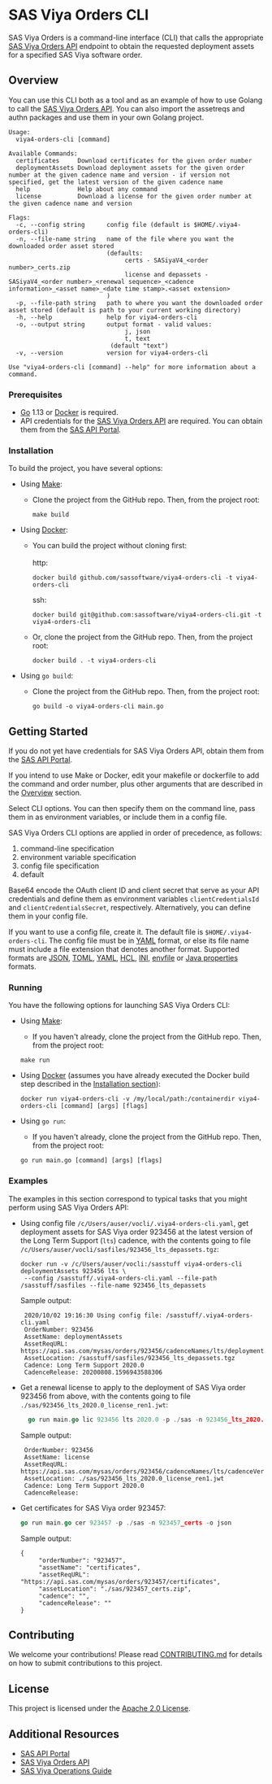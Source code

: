 # SAS Viya Orders CLI
SAS Viya Orders is a command-line interface (CLI) that calls the appropriate 
[SAS Viya Orders API](https://developer.sas.com/guides/sas-viya-orders.html) 
endpoint to obtain the requested deployment assets for a specified SAS Viya 
software order.

## Overview
You can use this CLI both as a tool and as an example of how to use Golang to call the 
[SAS Viya Orders API](https://developer.sas.com/guides/sas-viya-orders.html). You can 
also import the assetreqs and authn packages and use them in your own Golang project.
```
Usage:
  viya4-orders-cli [command]

Available Commands:
  certificates     Download certificates for the given order number
  deploymentAssets Download deployment assets for the given order number at the given cadence name and version - if version not specified, get the latest version of the given cadence name
  help             Help about any command
  license          Download a license for the given order number at the given cadence name and version

Flags:
  -c, --config string      config file (default is $HOME/.viya4-orders-cli)
  -n, --file-name string   name of the file where you want the downloaded order asset stored
                           (defaults:
                                certs - SASiyaV4_<order number>_certs.zip
                                license and depassets - SASiyaV4_<order number>_<renewal sequence>_<cadence information>_<asset name>_<date time stamp>.<asset extension>
                           )
  -p, --file-path string   path to where you want the downloaded order asset stored (default is path to your current working directory)
  -h, --help               help for viya4-orders-cli
  -o, --output string      output format - valid values:
                                j, json
                                t, text
                            (default "text")
  -v, --version            version for viya4-orders-cli

Use "viya4-orders-cli [command] --help" for more information about a command.
```
### Prerequisites

* [Go](https://golang.org/) 1.13 or [Docker](https://www.docker.com/) is required.
* API credentials for the [SAS Viya Orders API](https://developer.sas.com/guides/sas-viya-orders.html)
are required. You can obtain them from the [SAS API Portal](https://apiportal.sas.com/get-started).

### Installation
To build the project, you have several options:

* Using [Make](https://www.gnu.org/software/make/): <br>
  * Clone the project from the GitHub repo. Then, from the project root:
    ```
    make build
    ```

* Using [Docker](https://www.docker.com/): <br>
  * You can build the project without cloning first:<br/><br/>
    http:
     ```
     docker build github.com/sassoftware/viya4-orders-cli -t viya4-orders-cli
     ```
    ssh:
     ```
     docker build git@github.com:sassoftware/viya4-orders-cli.git -t viya4-orders-cli
     ```
  * Or, clone the project from the GitHub repo. Then, from the project root:
     ```
     docker build . -t viya4-orders-cli
     ```
* Using `go build`: <br>
  * Clone the project from the GitHub repo. Then, from the project root:
    ```
    go build -o viya4-orders-cli main.go
    ```

## Getting Started
If you do not yet have credentials for SAS Viya Orders API, obtain them from
  the [SAS API Portal](https://apiportal.sas.com/get-started).

If you intend to use Make or Docker, edit your makefile or dockerfile to add
  the command and order number, plus other arguments that are described in the
  [Overview](#Overview) section.

Select CLI options. You can then specify them on the command line, pass them in
  as environment variables, or include them in a config file.

  SAS Viya Orders CLI options are applied in order of precedence, as follows:
  1. command-line specification
  1. environment variable specification
  1. config file specification
  1. default
  
Base64 encode the OAuth client ID and client secret that serve as your API credentials and define 
them as environment variables `clientCredentialsId` and `clientCredentialsSecret`, respectively. Alternatively, you 
can define them in your config file.

If you want to use a config file, create it. The default file is `$HOME/.viya4-orders-cli`.
The config file must be in [YAML](https://yaml.org/) format, or else its file name must 
include a file extension that denotes another format. Supported formats are [JSON](https://www.json.org/), 
[TOML](https://github.com/toml-lang/toml), [YAML](https://yaml.org/), [HCL](https://github.com/hashicorp/hcl), 
[INI](https://docs.microsoft.com/en-us/previous-versions/windows/desktop/ms717987(v=vs.85)), 
[envfile](https://www.npmjs.com/package/envfile) or 
[Java properties](https://docs.oracle.com/javase/tutorial/essential/environment/properties.html) formats.

### Running

You have the following options for launching SAS Viya Orders CLI:

* Using [Make](https://www.gnu.org/software/make/): <br>
  * If you haven't already, clone the project from the GitHub repo. Then, from the project root:
   ```unix
   make run
   ```

* Using [Docker](https://www.docker.com/) (assumes you have already executed the Docker build step described
 in the [Installation section](#installation)): <br>
   ```docker
   docker run viya4-orders-cli -v /my/local/path:/containerdir viya4-orders-cli [command] [args] [flags]
   ```
  
* Using `go run`: <br>
  * If you haven't already, clone the project from the GitHub repo. Then, from the project root:
   ```
   go run main.go [command] [args] [flags]
   ```

### Examples

The examples in this section correspond to typical tasks that you might 
perform using SAS Viya Orders API:

* Using config file `/c/Users/auser/vocli/.viya4-orders-cli.yaml`, get deployment assets for SAS Viya order 923456 at 
the latest version of the Long Term Support (`lts`) cadence, with the contents going to file 
`/c/Users/auser/vocli/sasfiles/923456_lts_depassets.tgz`: <br>
     ```docker
    docker run -v /c/Users/auser/vocli:/sasstuff viya4-orders-cli deploymentAssets 923456 lts \
      --config /sasstuff/.viya4-orders-cli.yaml --file-path /sasstuff/sasfiles --file-name 923456_lts_depassets
     ```
  
   Sample output: <br>
     
   ```text
    2020/10/02 19:16:30 Using config file: /sasstuff/.viya4-orders-cli.yaml
    OrderNumber: 923456
    AssetName: deploymentAssets
    AssetReqURL: https://api.sas.com/mysas/orders/923456/cadenceNames/lts/deploymentAssets
    AssetLocation: /sasstuff/sasfiles/923456_lts_depassets.tgz
    Cadence: Long Term Support 2020.0
    CadenceRelease: 20200808.1596943588306
   ```
   
* Get a renewal license to apply to the deployment of SAS Viya order 923456 from above, with the contents going to file 
`./sas/923456_lts_2020.0_license_ren1.jwt`: <br>
   
    ```go
      go run main.go lic 923456 lts 2020.0 -p ./sas -n 923456_lts_2020.0_license_ren1
    ```
   
   Sample output: <br>
     
   ```text
    OrderNumber: 923456
    AssetName: license
    AssetReqURL: https://api.sas.com/mysas/orders/923456/cadenceNames/lts/cadenceVersions/2020.0/license
    AssetLocation: ./sas/923456_lts_2020.0_license_ren1.jwt
    Cadence: Long Term Support 2020.0
    CadenceRelease:
   ```
  
* Get certificates for SAS Viya order 923457: <br>
   
   ```go
   go run main.go cer 923457 -p ./sas -n 923457_certs -o json
   ``` 
   
   Sample output: <br>
     
   ```
   {
        "orderNumber": "923457",
        "assetName": "certificates",
        "assetReqURL": "https://api.sas.com/mysas/orders/923457/certificates",
        "assetLocation": "./sas/923457_certs.zip",
        "cadence": "",
        "cadenceRelease": ""
   }
   ```

## Contributing
We welcome your contributions! Please read [CONTRIBUTING.md](CONTRIBUTING.md) for details 
on how to submit contributions to this project. 

## License
This project is licensed under the [Apache 2.0 License](LICENSE).

## Additional Resources
* [SAS API Portal](https://apiportal.sas.com/docs/mysasprod/1/overview)
* [SAS Viya Orders API](https://developer.sas.com/guides/sas-viya-orders.html)
* [SAS Viya Operations Guide](https://documentation.sas.com/?softwareId=mysas&softwareVersion=prod&docsetId=itopswlcm&docsetTarget=home.htm)
